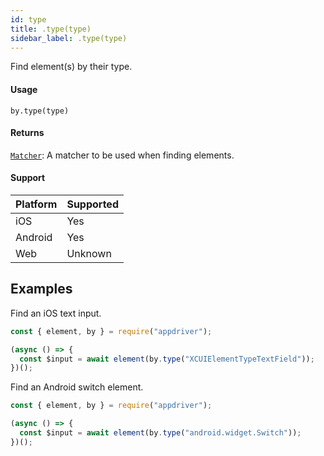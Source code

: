 ```yaml
---
id: type
title: .type(type)
sidebar_label: .type(type)
---
```


Find element(s) by their type.

#### Usage

```text
by.type(type)
```

#### Returns

[`Matcher`](../matchers.md): A matcher to be used when finding elements.

#### Support

| Platform | Supported |
| -------- | --------- |
| iOS      | Yes       |
| Android  | Yes       |
| Web      | Unknown   |

## Examples

Find an iOS text input.

```javascript
const { element, by } = require("appdriver");

(async () => {
  const $input = await element(by.type("XCUIElementTypeTextField"));
})();
```

Find an Android switch element.

```javascript
const { element, by } = require("appdriver");

(async () => {
  const $input = await element(by.type("android.widget.Switch"));
})();
```